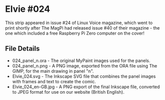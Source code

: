 Elvie #024
==========
This strip appeared in issue #24 of Linux Voice magazine, which went to print shortly after The MagPi had released issue #40
of their magazine - the one which included a free Raspberry Pi Zero computer on the cover!


File Details
------------
* 024_panel_n.ora             - The original MyPaint images used for the panels.
* 024_panel_n.png             - A PNG image, exported from the ORA file using The GIMP, for the main drawing in panel "n".
* Elvie_024.svg               - The Inkscape SVG file that combines the panel images with frames and text to create the comic.
* Elvie_024_en-GB.jpg         - A PNG export of the final Inkscape file, converted to JPEG format for use on our website (British English).

